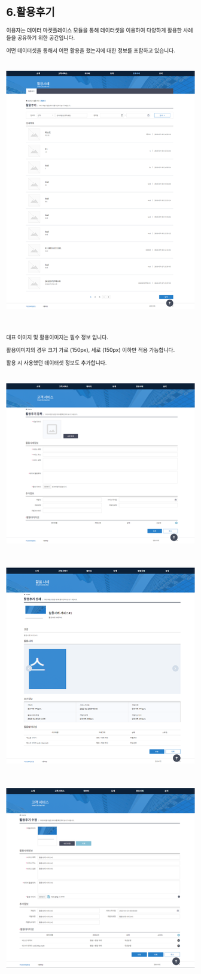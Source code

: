 # 6.활용후기

이용자는 데이터 마켓플레이스 모듈을 통해 데이터셋을 이용하여 다양하게 활용한 사례들을 공유하기 위한 공간입니다.

어떤 데이터셋을 통해서 어떤 활용을 했는지에 대한 정보를 포함하고 있습니다.

<br/>

![](1.review_list.png)

<br/>

<br/>

대표 이미지 및 활용이미지는 필수 정보 입니다.

활용이미지의 경우 크기 가로 (150px), 세로 (150px) 이하만 적용 가능합니다.

활용 시 사용했던 데이터셋 정보도 추가합니다.

<br/>

![2.review_reg](2.review_reg.png)

<br/>

<br/>

![3.review_detail](3.review_detail.png)

<br/>

<br/>

![4.review_modify](4.review_modify.png)
